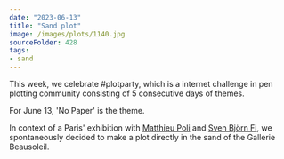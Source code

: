 ```yaml
---
date: "2023-06-13"
title: "Sand plot"
image: /images/plots/1140.jpg
sourceFolder: 428
tags:
- sand
---
```


This week, we celebrate #plotparty, which is a internet challenge in pen plotting community consisting of 5 consecutive days of themes.

For June 13, 'No Paper' is the theme. 

In context of a Paris' exhibition with [Matthieu Poli](https://www.instagram.com/matthieu_poli/) and [Sven Björn Fi](https://www.instagram.com/svenbjorn.fi/), we spontaneously decided to make a plot directly in the sand of the Gallerie Beausoleil.